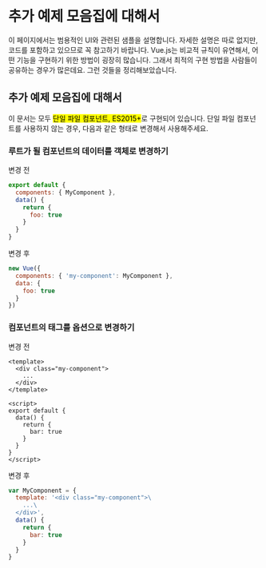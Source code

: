 # 추가 예제 모음집에 대해서

이 페이지에서는 범용적인 UI와 관련된 샘플을 설명합니다.
자세한 설명은 따로 없지만, 코드를 포함하고 있으므로 꼭 참고하기 바랍니다.
Vue.js는 비교적 규칙이 유연해서, 어떤 기능을 구현하기 위한 방법이 굉장히 많습니다.
그래서 최적의 구현 방법을 사람들이 공유하는 경우가 많은데요. 그런 것들을 정리해보았습니다.

## 추가 예제 모음집에 대해서

이 문서는 모두 <mark>단일 파일 컴포넌트, ES2015+</mark>로 구현되어 있습니다.
단일 파일 컴포넌트를 사용하지 않는 경우, 다음과 같은 형태로 변경해서 사용해주세요.

### 루트가 될 컴포넌트의 데이터를 객체로 변경하기

<code-caption>변경 전</code-caption>
```js
export default {
  components: { MyComponent },
  data() {
    return {
      foo: true
    }
  }
}
```

<code-caption>변경 후</code-caption>
```js
new Vue({
  components: { 'my-component': MyComponent },
  data: {
    foo: true
  }
})
```

### 컴포넌트의 태그를 옵션으로 변경하기

<code-caption>변경 전</code-caption>
```vue
<template>
  <div class="my-component">
    ...
  </div>
</template>

<script>
export default {
  data() {
    return {
      bar: true
    }
  }
}
</script>
```

<code-caption>변경 후</code-caption>
```js
var MyComponent = {
  template: '<div class="my-component">\
    ...\
  </div>',
  data() {
    return {
      bar: true
    }
  }
}
```
